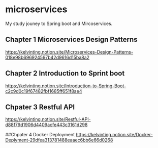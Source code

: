 # microservices
My study jouney to Spring boot and Mircoservices.

## Chapter 1 Microservices Design Patterns
https://kelvinting.notion.site/Microservices-Design-Patterns-018e98b696924597b42d9616d15ba8a2

## Chapter 2 Introduction to Sprint boot
https://kelvinting.notion.site/Introduction-to-Spring-Boot-c2c9d0c19f67482fbf1685ff651f8ae4

## Chpater 3 Restful API
https://kelvinting.notion.site/Restful-API-d88f79d1906d4409acfe443c3161d298

##Chpater 4 Docker Deployment
https://kelvinting.notion.site/Docker-Deplyment-29dfea313781488eaaec6bb6e66d0268
